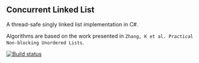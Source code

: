 ## Concurrent Linked List

A thread-safe singly linked list implementation in C#.

Algorithms are based on the work presented in `Zhang, K et al. Practical Non-blocking Unordered Lists`.

[![Build status](https://ci.appveyor.com/api/projects/status/4mbwbrqsuul7tw8f?svg=true)](https://ci.appveyor.com/project/Daniel83141/concurrent-linked-list)